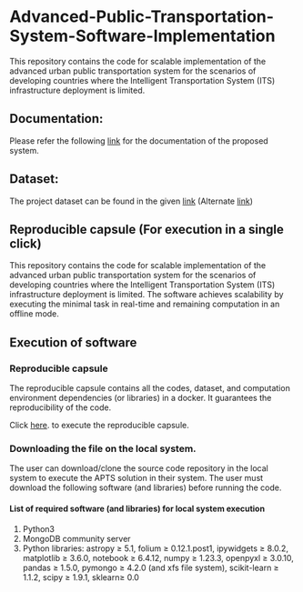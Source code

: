 # Advanced-Public-Transportation-System-Software-Implementation

This repository contains the code for scalable implementation of the advanced urban public transportation system for the scenarios of developing countries where the Intelligent Transportation System (ITS) infrastructure deployment is limited. 

## Documentation:
Please refer the following [link](https://pruthvishrajput.github.io/Advanced-Public-Transportation-System-Software-Implementation/) for the documentation of the proposed system.

## Dataset: 
The project dataset can be found in the given [link](https://doi.org/10.17632/39hjn56wkp.1) (Alternate [link](https://drive.google.com/drive/folders/1ysoAymbBmF03MFmwlD9ul9z-ISxZDWU_?usp=sharing))

## Reproducible capsule (For execution in a single click)


This repository contains the code for scalable implementation of the advanced urban public transportation system for the scenarios of developing countries where the Intelligent Transportation System (ITS) infrastructure deployment is limited. The software achieves scalability by executing the minimal task in real-time and remaining computation in an offline mode. 

## Execution of software
### Reproducible capsule
The reproducible capsule contains all the codes, dataset, and computation environment dependencies (or libraries) in a docker. It guarantees the reproducibility of the code. 

Click [here](https://codeocean.com/capsule/9953786/tree). to execute the reproducible capsule.

### Downloading the file on the local system.
The user can download/clone the source code repository in the local system to execute the APTS solution in their system. The user must download the following software (and libraries) before running the code.

#### List of required software (and libraries) for local system execution
1. Python3
2. MongoDB community server
3. Python libraries: astropy ≥ 5.1, folium ≥ 0.12.1.post1, ipywidgets ≥ 8.0.2, matplotlib ≥ 3.6.0, notebook ≥ 6.4.12, numpy ≥ 1.23.3, openpyxl ≥ 3.0.10, pandas ≥ 1.5.0, pymongo ≥ 4.2.0 (and xfs file system), scikit-learn ≥ 1.1.2, scipy ≥ 1.9.1, sklearn≥ 0.0
